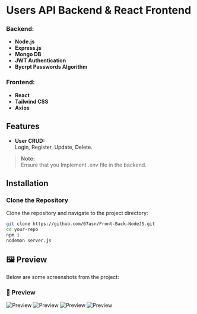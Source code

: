 # Users API Backend & React Frontend

### Backend:
- **Node.js**
- **Express.js**
- **Mongo DB**
- **JWT Authentication**
- **Bycrpt Passwords Algorithm**


### Frontend:
- **React**
- **Tailwind CSS**
- **Axios**

## Features

- **User CRUD:**  
  Login, Register, Update, Delete.

> **Note:**  
> Ensure that you Implement .env file in the backend.

## Installation

### Clone the Repository

Clone the repository and navigate to the project directory:

```bash
git clone https://github.com/07asn/Front-Back-NodeJS.git
cd your-repo
npm i
nodemon server.js
```

## 🖼️ Preview  
Below are some screenshots from the project:

### 📸 Preview  
![Preview ](https://drive.google.com/uc?export=view&id=1RmrIhV2GVw5hY7J9_7bIXGPXMikCujtC)
![Preview ](https://drive.google.com/uc?export=view&id=1q1ti2u7xlouAt6UkTRSROqEGCCGq8tj5)
![Preview ](https://drive.google.com/uc?export=view&id=1YW6aA9Xw5mRzM5wcjoiJmqS6rPnk3UsL)
![Preview ](https://drive.google.com/uc?export=view&id=1ZDbP_1MYUXVIJ42St4VmRpV8qLtjYWKX)

